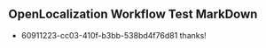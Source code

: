 ## OpenLocalization Workflow Test MarkDown

* 60911223-cc03-410f-b3bb-538bd4f76d81 
thanks!



<!--HONumber=Jan16_HO3-->
